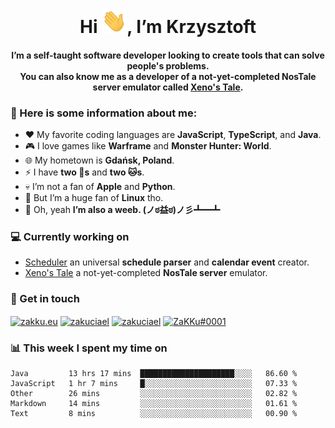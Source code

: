 <h1 align="center">Hi <img src="https://raw.githubusercontent.com/ABSphreak/ABSphreak/master/gifs/Hi.gif" width="40px" />, I’m Krzysztoft</h1>
<h4 align="center">I’m a self-taught software developer looking to create tools that can solve people's problems.<br>
You can also know me as a developer of a not-yet-completed NosTale server emulator called <a href="https://xenostale.pl">Xeno's Tale</a>.</h4>

### 📔 Here is some information about me:
- ❤️ My favorite coding languages are **JavaScript**, **TypeScript**, and **Java**.
- 🎮 I love games like **Warframe** and **Monster Hunter: World**.
- 🌐 My hometown is **Gdańsk, Poland**.
- ⚡ I have **two 🐶s** and **two 🐱s**.
- 💀 I’m not a fan of **Apple** and **Python**.
- 🐧 But I’m a huge fan of **Linux** tho.
- 👑 Oh, yeah **I’m also a weeb. (ノಠ益ಠ)ノ彡┻━┻**

### 💻 Currently working on
- [Scheduler](https://github.com/zakuciael/scheduler) an universal **schedule parser** and **calendar event** creator.
- [Xeno's Tale](https://xenostale.pl) a not-yet-completed **NosTale server** emulator.

### 💬 Get in touch
<a href="https://zakku.eu/" target="blank"><img align="center" src="https://upload.wikimedia.org/wikipedia/commons/6/67/Octicons-globe.svg" alt="zakku.eu" height="30" width="30" /></a>
<a href="https://twitter.com/zakuciael/" target="blank"><img align="center" src="https://cdn.jsdelivr.net/npm/simple-icons@3.3.0/icons/twitter.svg" alt="zakuciael" height="30" width="30" /></a>
<a href="https://linkedin.com/in/zakuciael/" target="blank"><img align="center" src="https://cdn.jsdelivr.net/npm/simple-icons@3.3.0/icons/linkedin.svg" alt="zakuciael" height="30" width="30" /></a>
<a href="https://discord.com/users/208525547070816256/" target="blank"><img align="center" src="https://cdn.jsdelivr.net/npm/simple-icons@3.3.0/icons/discord.svg" alt="ZaKKu#0001" height="30" width="30" /></a>

### 📊 This week I spent my time on
<!--START_SECTION:waka-->
```text
Java         13 hrs 17 mins  █████████████████████░░░░   86.60 % 
JavaScript   1 hr 7 mins     █░░░░░░░░░░░░░░░░░░░░░░░░   07.33 % 
Other        26 mins         ░░░░░░░░░░░░░░░░░░░░░░░░░   02.82 % 
Markdown     14 mins         ░░░░░░░░░░░░░░░░░░░░░░░░░   01.61 % 
Text         8 mins          ░░░░░░░░░░░░░░░░░░░░░░░░░   00.90 %
```
<!--END_SECTION:waka-->
